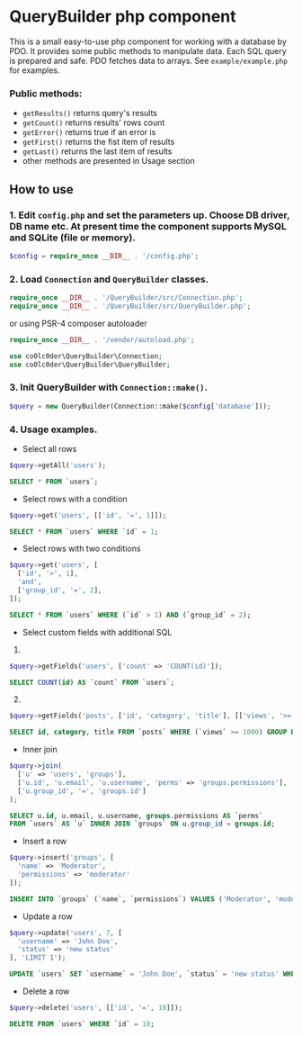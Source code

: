 # QueryBuilder php component

This is a small easy-to-use php component for working with a database by PDO. It provides some public methods to manipulate data. Each SQL query is prepared and safe. PDO fetches data to arrays. See `example/example.php` for examples.
### Public methods:
- `getResults()` returns query's results
- `getCount()` returns results' rows count
- `getError()` returns true if an error is
- `getFirst()` returns the fist item of results
- `getLast()` returns the last item of results
- other methods are presented in Usage section
## How to use
### 1. Edit `config.php` and set the parameters up. Choose DB driver, DB name etc. At present time the component supports MySQL and SQLite (file or memory).
```php
$config = require_once __DIR__ . '/config.php';
```
### 2. Load `Connection` and `QueryBuilder` classes.
```php
require_once __DIR__ . '/QueryBuilder/src/Connection.php';
require_once __DIR__ . '/QueryBuilder/src/QueryBuilder.php';
```
or using PSR-4 composer autoloader
```php
require_once __DIR__ . '/vendor/autoload.php';

use co0lc0der\QueryBuilder\Connection;
use co0lc0der\QueryBuilder\QueryBuilder;
```
### 3. Init QueryBuilder with `Connection::make()`.
```php
$query = new QueryBuilder(Connection::make($config['database']));
```
### 4. Usage examples.
- Select all rows
```php
$query->getAll('users');
```
```sql
SELECT * FROM `users`;
```
- Select rows with a condition
```php
$query->get('users', [['id', '=', 1]]);
```
```sql
SELECT * FROM `users` WHERE `id` = 1;
```
- Select rows with two conditions
```php
$query->get('users', [
  ['id', '>', 1],
  'and',
  ['group_id', '=', 2],
]);
```
```sql
SELECT * FROM `users` WHERE (`id` > 1) AND (`group_id` = 2);
```
- Select custom fields with additional SQL
1.
```php
$query->getFields('users', ['count' => 'COUNT(id)']);
```
```sql
SELECT COUNT(id) AS `count` FROM `users`;
```
2.
```php
$query->getFields('posts', ['id', 'category', 'title'], [['views', '>=', 1000]], 'GROUP BY `category`');
```
```sql
SELECT id, category, title FROM `posts` WHERE (`views` >= 1000) GROUP BY `category`;
```
- Inner join
```php
$query->join(
  ['u' => 'users', 'groups'],
  ['u.id', 'u.email', 'u.username', 'perms' => 'groups.permissions'],
  ['u.group_id', '=', 'groups.id']
);
```
```sql
SELECT u.id, u.email, u.username, groups.permissions AS `perms`
FROM `users` AS `u` INNER JOIN `groups` ON u.group_id = groups.id;
```
- Insert a row
```php
$query->insert('groups', [
  'name' => 'Moderator',
  'permissions' => 'moderator'
]);
```
```sql
INSERT INTO `groups` (`name`, `permissions`) VALUES ('Moderator', 'moderator');
```
- Update a row
```php
$query->update('users', 7, [
  'username' => 'John Doe',
  'status' => 'new status'
], 'LIMIT 1');
```
```sql
UPDATE `users` SET `username` = 'John Doe', `status` = 'new status' WHERE `id` = 7 LIMIT 1;
```
- Delete a row
```php
$query->delete('users', [['id', '=', 10]]);
```
```sql
DELETE FROM `users` WHERE `id` = 10;
```
